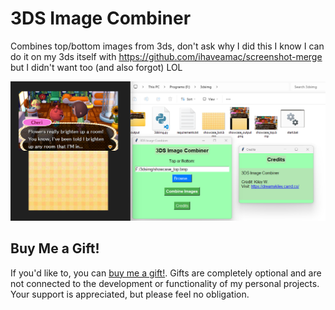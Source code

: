# 3DS Image Combiner
Combines top/bottom images from 3ds, don't ask why I did this I know I can do it on my 3ds itself with https://github.com/ihaveamac/screenshot-merge but I didn't want too (and also forgot) LOL

![Image](https://github.com/DreamyKiley/3DS-Image-Combiner/blob/main/preview.png?raw=true)

## Buy Me a Gift!
If you'd like to, you can [buy me a gift!](https://throne.com/dreamykiley). Gifts are completely optional and are not connected to the development or functionality of my personal projects. Your support is appreciated, but please feel no obligation.

